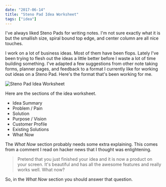 ```yaml
---
date: "2017-06-14"
title: "Steno Pad Idea Worksheet"
tags: ["idea"]
---
```


I've always liked Steno Pads for writing notes. I'm not sure exactly what it is but the smallish size, spiral bound top edge, and center column are all nice touches.

I work on a lot of business ideas. Most of them have been flops. Lately I've been trying to flesh out the ideas a little better before I waste a lot of time building something. I've adapted a few suggestions from other note taking forms, planner pages, and feedback to a format I currently like for working out ideas on a Steno Pad. Here's the format that's been working for me.

![Steno Pad Idea Worksheet](/blog/image/steno-pad-idea-worksheet.jpg)

Here are the sections of the idea worksheet.

- Idea Summary
- Problem / Pain
- Solution
- Purpose / Vision
- Customer Profile
- Existing Solutions
- What Now
    
The *What Now* section probably needs some extra explaining. This comes from a comment I read on hacker news that I thought was enlightening.

> Pretend that you just finished your idea and it is now a product on your screen. It's beautiful and has all the awesome features and really works well. What now?

So, in the *What Now* section you should answer that question.
